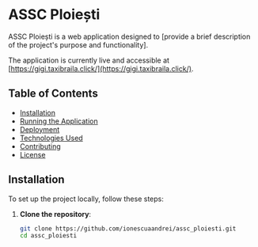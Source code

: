 # ASSC Ploiești

ASSC Ploiești is a web application designed to [provide a brief description of the project's purpose and functionality].

The application is currently live and accessible at [https://gigi.taxibraila.click/](https://gigi.taxibraila.click/).

## Table of Contents

- [Installation](#installation)
- [Running the Application](#running-the-application)
- [Deployment](#deployment)
- [Technologies Used](#technologies-used)
- [Contributing](#contributing)
- [License](#license)

## Installation

To set up the project locally, follow these steps:

1. **Clone the repository**:

   ```bash
   git clone https://github.com/ionescuaandrei/assc_ploiesti.git
   cd assc_ploiesti
